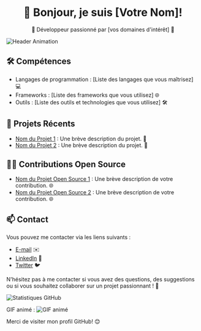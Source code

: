 <h1 align="center">👋 Bonjour, je suis [Votre Nom]!</h1>
<p align="center">🚀 Développeur passionné par [vos domaines d'intérêt] 🌟</p>

![Header Animation](lien_vers_votre_animation.gif)

## 🛠️ Compétences

- Langages de programmation : [Liste des langages que vous maîtrisez] 💻
- Frameworks : [Liste des frameworks que vous utilisez] 🌐
- Outils : [Liste des outils et technologies que vous utilisez] 🛠️

## 🌟 Projets Récents

- [Nom du Projet 1](lien_vers_le_projet_1) : Une brève description du projet. 📂
- [Nom du Projet 2](lien_vers_le_projet_2) : Une brève description du projet. 📂

## 👨‍💻 Contributions Open Source

- [Nom du Projet Open Source 1](lien_vers_le_projet_1) : Une brève description de votre contribution. 🌐
- [Nom du Projet Open Source 2](lien_vers_le_projet_2) : Une brève description de votre contribution. 🌐

## 📫 Contact

Vous pouvez me contacter via les liens suivants :

- [E-mail](mailto:your@email.com) ✉️
- [LinkedIn](lien_vers_votre_profil_LinkedIn) 💼
- [Twitter](lien_vers_votre_compte_Twitter) 🐦

N'hésitez pas à me contacter si vous avez des questions, des suggestions ou si vous souhaitez collaborer sur un projet passionnant ! 🤝

![Statistiques GitHub](https://github-readme-stats.vercel.app/api?username=votre_nom_utilisateur&show_icons=true)

GIF animé :
![GIF animé](![image](https://github.com/Yesdevjr/yesdevjr/assets/132989724/4c9d1df6-5fa0-4315-b1ad-9e81deb1aba4)
)

Merci de visiter mon profil GitHub! 😊
